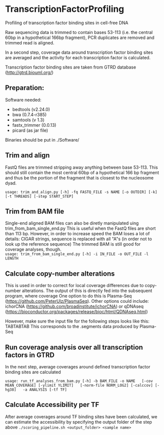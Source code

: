 # TranscriptionFactorProfiling
Profiling of transcription factor binding sites in cell-free DNA

Raw sequencing data is trimmed to contain bases 53-113 (i.e. the central 60bp in a hypothetical 166bp fragment), PCR duplicates are removed and trimmed read is aligned.

In a second step, coverage data around transcription factor binding sites are averaged and the activity for each transcription factor is calculated.

Transcription factor binding sites are taken from GTRD database (http://gtrd.biouml.org/)

## Preparation:
Software needed:
* bedtools (v2.24.0)
* bwa (0.7.4-r385)
* samtools (v 1.3)
* fastx_trimmer (0.0.13)
* picard (as jar file)

Binaries should be put in ./Software/

## Trim and align
FastQ files are trimmed stripping away anything between base 53-113. This should still contain the most central 60bp of a hypothetical 166 bp fragment and thus be the
portion of the fragment that is closest to the nucleosome dyad. 

`
usage: trim_and_align.py [-h] -fq FASTQ_FILE -s NAME [-o OUTDIR] [-k]
                         [-t THREADS] [-step START_STEP]
`

## Trim from BAM file
Single-end aligned BAM files can also be diretly manipulated uing trim_from_bam_single_end.py
This is useful when the FastQ files are short than 113 bp.
However, in order to increase speed the BAM loses a lot of details: CIGAR strings, sequence is replaced with all "A"s (in order not to
look up the reference sequence)
The trimmed BAM is still good for coverage analyses, though.  
`
usage: trim_from_bam_single_end.py [-h] -i IN_FILE -o OUT_FILE -l LENGTH
`

## Calculate copy-number alterations
This is used in order to correct for local coverage differences due to copy-number alterations. 
The output of this is directly fed into the subsequent program, where coverage 
One option to do this is Plasma-Seq (https://github.com/PeterUlz/PlasmaSeq).
Other options could include: ichorCNA (https://github.com/broadinstitute/ichorCNA) or qDNAseq (https://bioconductor.org/packages/release/bioc/html/QDNAseq.html)

However, make sure the input file for the following steps looks like this:
<chr>TAB<start>TAB<end>TAB<Log2-ratio>
This corresponds to the .segments data produced by Plasma-Seq


## Run coverage analysis over all transcription factors in GTRD
In the next step, average coverages around defined transcription factor binding sites are calculated  

`
usage: run_tf_analyses_from_bam.py [-h] -b BAM_FILE -o NAME  
                                   [-cov MEAN_COVERAGE] [-ylimit YLIMIT]  
                                   [-norm-file NORM_LOG2] [-calccov] [-hg38]  
                                   -a ANALYSIS [-tf TF]  
`

## Calculate Accessibility per TF
After average coverages around TF binding sites have been calculated, we can estimate the accessibility by specifying the output folder of the step above
`
./scoring_pipeline.sh <output_folder> <sample name>
`


